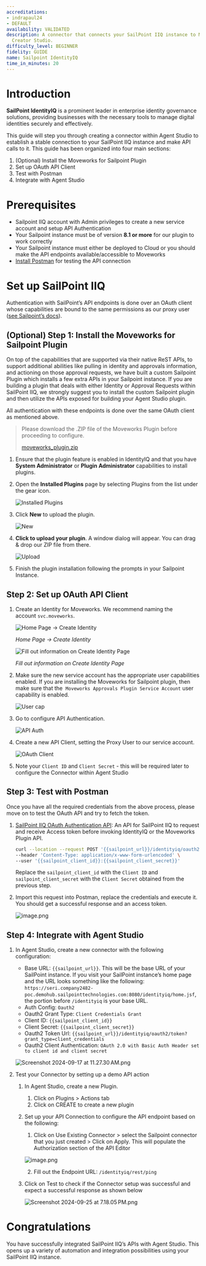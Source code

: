 ```yaml
---
accreditations:
- indrapaul24
- DEFAULT
availability: VALIDATED
description: A connector that connects your SailPoint IIQ instance to Moveworks via
  Creator Studio.
difficulty_level: BEGINNER
fidelity: GUIDE
name: Sailpoint IdentityIQ
time_in_minutes: 20
---
```


# Introduction

**SailPoint IdentityIQ** is a prominent leader in enterprise identity governance solutions, providing businesses with the necessary tools to manage digital identities securely and effectively.

This guide will step you through creating a connector within Agent Studio to establish a stable connection to your SailPoint IIQ instance and make API calls to it. This guide has been organized into four main sections:

1. (Optional) Install the Moveworks for Sailpoint Plugin
2. Set up OAuth API Client
3. Test with Postman
4. Integrate with Agent Studio

# Prerequisites

- Sailpoint IIQ account with Admin privileges to create a new service account and setup API Authentication
- Your Sailpoint instance must be of version **8.1 or more** for our plugin to work correctly
- Your Sailpoint instance must either be deployed to Cloud or you should make the API endpoints available/accessible to Moveworks
- [Install Postman](https://www.postman.com/downloads/) for testing the API connection

# Set up SailPoint IIQ

Authentication with SailPoint’s API endpoints is done over an OAuth client whose capabilities are bound to the same permissions as our proxy user ([see Sailpoint’s docs](https://community.sailpoint.com/t5/IdentityIQ-Wiki/OAuth-2-0-client-credentials-as-a-token-based-protocol-for-API/ta-p/77630#toc-hId--1185039208)).

## (Optional) Step 1: Install the Moveworks for Sailpoint Plugin

On top of the capabilities that are supported via their native ReST APIs, to support additional abilities like pulling in identity and approvals information, and actioning on those approval requests, we have built a custom Sailpoint Plugin which installs a few extra APIs in your Sailpoint instance. If you are building a plugin that deals with either Identity or Approval Requests within SailPoint IIQ, we strongly suggest you to install the custom Sailpoint plugin and then utilize the APIs exposed for building your Agent Studio plugin.

All authentication with these endpoints is done over the same OAuth client as mentioned above.

> Please download the .ZIP file of the Moveworks Plugin before proceeding to configure.
> 
> [moveworks_plugin.zip](https://developer.moveworks.com/file-hosting/sailpoint/moveworks_plugin.zip)

1. Ensure that the plugin feature is enabled in IdentityIQ and that you have **System Administrator** or **Plugin Administrator** capabilities to install plugins.

2. Open the **Installed Plugins** page by selecting Plugins from the list under the gear icon.
    
    ![Installed Plugins](Sailpoint%20IdentityIQ%20c7d45655365d4d25b30bd22674c5b910/installed_plugins.png)
    

3. Click **New** to upload the plugin.
    
    ![New](Sailpoint%20IdentityIQ%20c7d45655365d4d25b30bd22674c5b910/new%20plugin.png)
    

4. **Click to upload your plugin**. A window dialog will appear. You can drag & drop our ZIP file from there.
    
    ![Upload](Sailpoint%20IdentityIQ%20c7d45655365d4d25b30bd22674c5b910/upload%20plugin.png)
    

5. Finish the plugin installation following the prompts in your Sailpoint Instance.

## Step 2: Set up OAuth API Client

1. Create an Identity for Moveworks. We recommend naming the account `svc.moveworks`.
    
    ![*Home Page → Create Identity*](Sailpoint%20IdentityIQ%20c7d45655365d4d25b30bd22674c5b910/create%20identity.png)

    *Home Page → Create Identity*

    
    ![*Fill out information on Create Identity Page*](Sailpoint%20IdentityIQ%20c7d45655365d4d25b30bd22674c5b910/identity%20fill%20up.png)
    
    *Fill out information on Create Identity Page*

2. Make sure the new service account has the appropriate user capabilities enabled. If you are installing the Moveworks for Sailpoint plugin, then make sure that the  `Moveworks Approvals Plugin Service Account` user capability is enabled.
    
    ![User cap](Sailpoint%20IdentityIQ%20c7d45655365d4d25b30bd22674c5b910/user%20capabilities.png)
    

3. Go to configure API Authentication.
    
    ![API Auth](Sailpoint%20IdentityIQ%20c7d45655365d4d25b30bd22674c5b910/API%20Auth.png)


4. Create a new API Client, setting the Proxy User to our service account.
    
    ![OAuth Client](Sailpoint%20IdentityIQ%20c7d45655365d4d25b30bd22674c5b910/new%20oauth%20client.png)


5. Note your `Client ID` and `Client Secret` - this will be required later to configure the Connector within Agent Studio

## Step 3: Test with Postman

Once you have all the required credentials from the above process, please move on to test the OAuth API and try to fetch the token.

1. [SailPoint IIQ OAuth Authentication API](https://community.sailpoint.com/t5/IdentityIQ-Wiki/OAuth-2-0-client-credentials-as-a-token-based-protocol-for-API/ta-p/77630#toc-hId--122537317): An API for SailPoint IIQ to request and receive Access token before invoking IdentityIQ or the Moveworks Plugin API.
    
    ```bash
    curl --location --request POST '{{sailpoint_url}}/identityiq/oauth2/token?grant_type=client_credentials' \
    --header 'Content-Type: application/x-www-form-urlencoded' \
    --user '{{sailpoint_client_id}}:{{sailpoint_client_secret}}'
    ```
    
    Replace the `sailpoint_client_id` with the `Client ID` and `sailpoint_client_secret` with the `Client Secret` obtained from the previous step.
    
2. Import this request into Postman, replace the credentials and execute it. You should get a successful response and an access token.
    
    ![image.png](Sailpoint%20IdentityIQ%20c7d45655365d4d25b30bd22674c5b910/image.png)
    

## Step 4: Integrate with Agent Studio

1. In Agent Studio, create a new connector with the following configuration:
    - Base URL: `{{sailpoint_url}}`. This will be the base URL of your SailPoint instance. If you visit your SailPoint instance’s home page and the URL looks something like the following: `https://seri.company2482-poc.demohub.sailpointtechnologies.com:8080/identityiq/home.jsf`, the portion before `/identityiq` is your base URL.
    - Auth Config: `Oauth2`
    - Oauth2 Grant Type: `Client Credentials Grant`
    - Client ID: `{{sailpoint_client_id}}`
    - Client Secret: `{{sailpoint_client_secret}}`
    - Oauth2 Token Url: `{{sailpoint_url}}/identityiq/oauth2/token?grant_type=client_credentials`
    - Oauth2 Client Authentication: `OAuth 2.0 with Basic Auth Header set to client id and client secret`
    
    ![Screenshot 2024-09-17 at 11.27.30 AM.png](Sailpoint%20IdentityIQ%20c7d45655365d4d25b30bd22674c5b910/Screenshot_2024-09-17_at_11.27.30_AM.png)
    

2. Test your Connector by setting up a demo API action
    1. In Agent Studio, create a new Plugin.
        1. Click on Plugins > Actions tab
        2. Click on CREATE to create a new plugin
    2. Set up your API Connection to configure the API endpoint based on the following:
        1. Click on Use Existing Connector > select the Sailpoint connector that you just created > Click on Apply. This will populate the Authorization section of the API Editor
            
          ![image.png](Sailpoint%20IdentityIQ%20c7d45655365d4d25b30bd22674c5b910/image%201.png)
            
        2. Fill out the Endpoint URL: `/identityiq/rest/ping`
        
    3. Click on Test to check if the Connector setup was successful and expect a successful response as shown below
        
        ![Screenshot 2024-09-25 at 7.18.05 PM.png](Sailpoint%20IdentityIQ%20c7d45655365d4d25b30bd22674c5b910/Screenshot_2024-09-25_at_7.18.05_PM.png)
        

# Congratulations

You have successfully integrated SailPoint IIQ’s APIs with Agent Studio. This opens up a variety of automation and integration possibilities using your SailPoint IIQ instance.